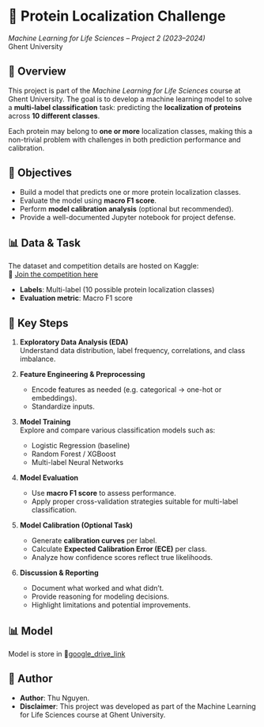 # 🧬 Protein Localization Challenge  
*Machine Learning for Life Sciences – Project 2 (2023–2024)*  
Ghent University

## 🧠 Overview

This project is part of the *Machine Learning for Life Sciences* course at Ghent University. The goal is to develop a machine learning model to solve a **multi-label classification** task: predicting the **localization of proteins** across **10 different classes**.

Each protein may belong to **one or more** localization classes, making this a non-trivial problem with challenges in both prediction performance and calibration.

## 🎯 Objectives

- Build a model that predicts one or more protein localization classes.
- Evaluate the model using **macro F1 score**.
- Perform **model calibration analysis** (optional but recommended).
- Provide a well-documented Jupyter notebook for project defense.

## 📊 Data & Task

The dataset and competition details are hosted on Kaggle:  
🔗 [Join the competition here](https://www.kaggle.com/t/1f0d7c03c7994f55a63662e4e4496a90)

- **Labels**: Multi-label (10 possible protein localization classes)  
- **Evaluation metric**: Macro F1 score

## 🧪 Key Steps

1. **Exploratory Data Analysis (EDA)**  
   Understand data distribution, label frequency, correlations, and class imbalance.

2. **Feature Engineering & Preprocessing**  
   - Encode features as needed (e.g. categorical → one-hot or embeddings).
   - Standardize inputs.

3. **Model Training**  
   Explore and compare various classification models such as:
   - Logistic Regression (baseline)
   - Random Forest / XGBoost
   - Multi-label Neural Networks

4. **Model Evaluation**  
   - Use **macro F1 score** to assess performance.
   - Apply proper cross-validation strategies suitable for multi-label classification.

5. **Model Calibration (Optional Task)**  
   - Generate **calibration curves** per label.
   - Calculate **Expected Calibration Error (ECE)** per class.
   - Analyze how confidence scores reflect true likelihoods.

6. **Discussion & Reporting**  
   - Document what worked and what didn’t.
   - Provide reasoning for modeling decisions.
   - Highlight limitations and potential improvements.

## 📊 Model
Model is store in 🔗[google_drive_link](https://drive.google.com/drive/folders/1pJ9gTCvN_JPkg0XLqHmT_oSMTSKMGfIq?usp=sharing)

## 📝 Author
- **Author**: Thu Nguyen.
- **Disclaimer**: This project was developed as part of the Machine Learning for Life Sciences course at Ghent University.


